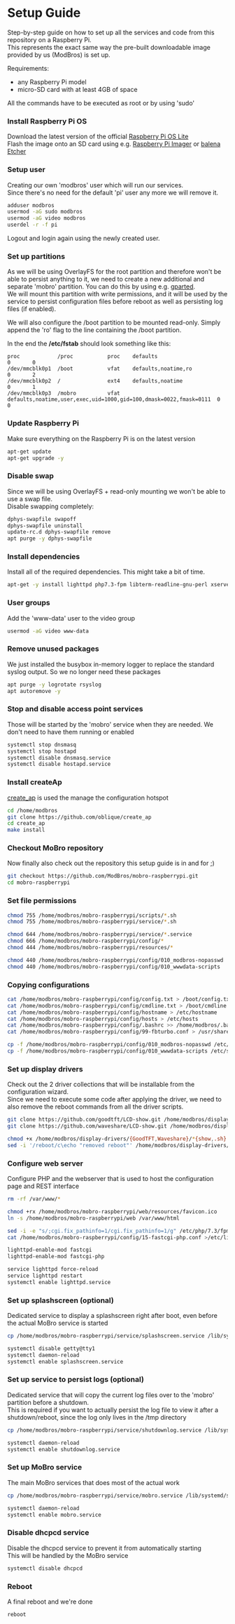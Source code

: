# Setup Guide

Step-by-step guide on how to set up all the services and code from this repository on a Raspberry Pi.  
This represents the exact same way the pre-built downloadable image provided by us (ModBros) is set up.

Requirements:

* any Raspberry Pi model
* micro-SD card with at least 4GB of space

All the commands have to be executed as root or by using 'sudo'

### Install Raspberry Pi OS

Download the latest version of the
official [Raspberry Pi OS Lite](https://www.raspberrypi.org/software/operating-systems/)  
Flash the image onto an SD card using
e.g. [Raspberry Pi Imager](https://www.raspberrypi.org/blog/raspberry-pi-imager-imaging-utility/)
or [balena Etcher](https://www.balena.io/etcher/)

### Setup user

Creating our own 'modbros' user which will run our services.  
Since there's no need for the default 'pi' user any more we will remove it.

```bash
adduser modbros
usermod -aG sudo modbros
usermod -aG video modbros
userdel -r -f pi
```

Logout and login again using the newly created user.

### Set up partitions

As we will be using OverlayFS for the root partition and therefore won't be able to persist anything to it, we need to
create a new additional and separate 'mobro' partition. You can do this by using e.g. [gparted](https://gparted.org/).  
We will mount this partition with write permissions, and it will be used by the service to persist configuration files
before reboot as well as persisting log files (if enabled).

We will also configure the /boot partition to be mounted read-only. Simply append the 'ro' flag to the line containing
the /boot partition.

In the end the **/etc/fstab** should look something like this:

```
proc            /proc           proc    defaults                                                           0       0
/dev/mmcblk0p1  /boot           vfat    defaults,noatime,ro                                                0       2
/dev/mmcblk0p2  /               ext4    defaults,noatime                                                   0       1
/dev/mmcblk0p3  /mobro          vfat    defaults,noatime,user,exec,uid=1000,gid=100,dmask=0022,fmask=0111  0       0
```

### Update Raspberry Pi

Make sure everything on the Raspberry Pi is on the latest version

```bash
apt-get update
apt-get upgrade -y
```

### Disable swap

Since we will be using OverlayFS + read-only mounting we won't be able to use a swap file.  
Disable swapping completely:

```bash
dphys-swapfile swapoff
dphys-swapfile uninstall
update-rc.d dphys-swapfile remove
apt purge -y dphys-swapfile
```

### Install dependencies

Install all of the required dependencies. This might take a bit of time.

```bash
apt-get -y install lighttpd php7.3-fpm libterm-readline-gnu-perl xserver-xorg xserver-xorg-video-fbturbo x11-xserver-utils xinit matchbox-window-manager libgles2-mesa chromium-browser xwit xdotool curl arp-scan util-linux procps iproute2 iw iptables net-tools hostapd dnsmasq git make feh rng-tools secure-delete fbi busybox-syslogd
```

### User groups

Add the 'www-data' user to the video group

```bash
usermod -aG video www-data
```

### Remove unused packages

We just installed the busybox in-memory logger to replace the standard syslog output. So we no longer need these
packages

```bash
apt purge -y logrotate rsyslog
apt autoremove -y
```

### Stop and disable access point services

Those will be started by the 'mobro' service when they are needed. We don't need to have them running or enabled

```bash
systemctl stop dnsmasq
systemctl stop hostapd
systemctl disable dnsmasq.service 
systemctl disable hostapd.service 
```

### Install createAp

[create_ap](https://github.com/oblique/create_ap) is used the manage the configuration hotspot

```bash
cd /home/modbros
git clone https://github.com/oblique/create_ap
cd create_ap
make install
```

### Checkout MoBro repository

Now finally also check out the repository this setup guide is in and for ;)

```bash
git checkout https://github.com/ModBros/mobro-raspberrypi.git
cd mobro-raspberrypi
```

### Set file permissions

```bash
chmod 755 /home/modbros/mobro-raspberrypi/scripts/*.sh
chmod 755 /home/modbros/mobro-raspberrypi/service/*.sh

chmod 644 /home/modbros/mobro-raspberrypi/service/*.service
chmod 666 /home/modbros/mobro-raspberrypi/config/*
chmod 444 /home/modbros/mobro-raspberrypi/resources/*

chmod 440 /home/modbros/mobro-raspberrypi/config/010_modbros-nopasswd
chmod 440 /home/modbros/mobro-raspberrypi/config/010_wwwdata-scripts
```

### Copying configurations

```bash
cat /home/modbros/mobro-raspberrypi/config/config.txt > /boot/config.txt
cat /home/modbros/mobro-raspberrypi/config/cmdline.txt > /boot/cmdline.txt
cat /home/modbros/mobro-raspberrypi/config/hostname > /etc/hostname
cat /home/modbros/mobro-raspberrypi/config/hosts > /etc/hosts
cat /home/modbros/mobro-raspberrypi/config/.bashrc >> /home/modbros/.bashrc
cat /home/modbros/mobro-raspberrypi/config/99-fbturbo.conf > /usr/share/X11/xorg.conf.d/99-fbturbo.conf

cp -f /home/modbros/mobro-raspberrypi/config/010_modbros-nopasswd /etc/sudoers.d
cp -f /home/modbros/mobro-raspberrypi/config/010_wwwdata-scripts /etc/sudoers.d
```

### Set up display drivers

Check out the 2 driver collections that will be installable from the configuration wizard.  
Since we need to execute some code after applying the driver, we need to also remove the reboot commands from all the
driver scripts.

```bash
git clone https://github.com/goodtft/LCD-show.git /home/modbros/display-drivers/GoodTFT
git clone https://github.com/waveshare/LCD-show.git /home/modbros/display-drivers/Waveshare

chmod +x /home/modbros/display-drivers/{GoodTFT,Waveshare}/*{show,.sh}
sed -i '/reboot/c\echo "removed reboot"' /home/modbros/display-drivers/{GoodTFT,Waveshare}/*{show,.sh}
```

### Configure web server

Configure PHP and the webserver that is used to host the configuration page and REST interface

```bash
rm -rf /var/www/*

chmod +rx /home/modbros/mobro-raspberrypi/web/resources/favicon.ico
ln -s /home/modbros/mobro-raspberrypi/web /var/www/html

sed -i -e "s/;cgi.fix_pathinfo=1/cgi.fix_pathinfo=1/g" /etc/php/7.3/fpm/php.ini
cat /home/modbros/mobro-raspberrypi/config/15-fastcgi-php.conf >/etc/lighttpd/conf-available/15-fastcgi-php.conf

lighttpd-enable-mod fastcgi 
lighttpd-enable-mod fastcgi-php 

service lighttpd force-reload 
service lighttpd restart 
systemctl enable lighttpd.service 
```

### Set up splashscreen (optional)

Dedicated service to display a splashscreen right after boot, even before the actual MoBro service is started

```bash
cp /home/modbros/mobro-raspberrypi/service/splashscreen.service /lib/systemd/system/splashscreen.service

systemctl disable getty@tty1
systemctl daemon-reload
systemctl enable splashscreen.service
```

### Set up service to persist logs (optional)

Dedicated service that will copy the current log files over to the 'mobro' partition before a shutdown.  
This is required if you want to actually persist the log file to view it after a shutdown/reboot, since the log only
lives in the /tmp directory

```bash
cp /home/modbros/mobro-raspberrypi/service/shutdownlog.service /lib/systemd/system/shutdownlog.service

systemctl daemon-reload
systemctl enable shutdownlog.service
```

### Set up MoBro service

The main MoBro services that does most of the actual work

```bash
cp /home/modbros/mobro-raspberrypi/service/mobro.service /lib/systemd/system/mobro.service

systemctl daemon-reload
systemctl enable mobro.service
```

### Disable dhcpcd service

Disable the dhcpcd service to prevent it from automatically starting  
This will be handled by the MoBro service

```bash
systemctl disable dhcpcd
```

### Reboot

A final reboot and we're done

```bash
reboot
```
